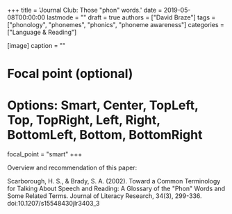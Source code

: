 +++
title = 'Journal Club: Those "phon" words.'
date = 2019-05-08T00:00:00
lastmode = ""
draft = true
authors = ["David Braze"]
tags = ["phonology", "phonemes", "phonics", "phoneme awareness"]
categories = ["Language & Reading"]

[image]
  caption = ""
  # Focal point (optional)
  # Options: Smart, Center, TopLeft, Top, TopRight, Left, Right, BottomLeft, Bottom, BottomRight
  focal_point = "smart"
+++

Overview and recommendation of this paper:

Scarborough, H. S., & Brady, S. A. (2002). Toward a Common Terminology
for Talking About Speech and Reading: A Glossary of the "Phon" Words
and Some Related Terms. Journal of Literacy Research, 34(3),
299-336. doi:10.1207/s15548430jlr3403_3
